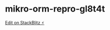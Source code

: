 # mikro-orm-repro-gl8t4t

[Edit on StackBlitz ⚡️](https://stackblitz.com/edit/mikro-orm-repro-gl8t4t)